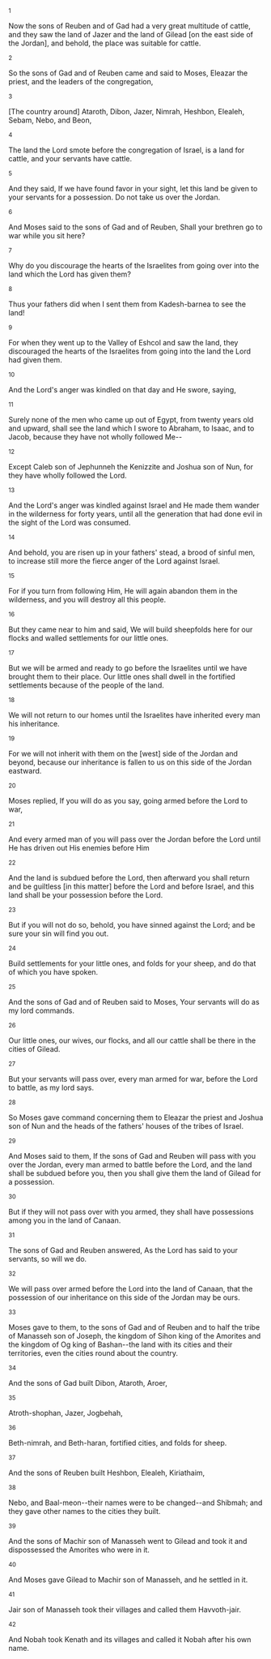 <sup>1</sup> 

Now the sons of Reuben and of Gad had a very great multitude of cattle, and they saw the land of Jazer and the land of Gilead [on the east side of the Jordan], and behold, the place was suitable for cattle. 

<sup>2</sup> 

So the sons of Gad and of Reuben came and said to Moses, Eleazar the priest, and the leaders of the congregation, 

<sup>3</sup> 

[The country around] Ataroth, Dibon, Jazer, Nimrah, Heshbon, Elealeh, Sebam, Nebo, and Beon, 

<sup>4</sup> 

The land the Lord smote before the congregation of Israel, is a land for cattle, and your servants have cattle. 

<sup>5</sup> 

And they said, If we have found favor in your sight, let this land be given to your servants for a possession. Do not take us over the Jordan. 

<sup>6</sup> 

And Moses said to the sons of Gad and of Reuben, Shall your brethren go to war while you sit here? 

<sup>7</sup> 

Why do you discourage the hearts of the Israelites from going over into the land which the Lord has given them? 

<sup>8</sup> 

Thus your fathers did when I sent them from Kadesh-barnea to see the land! 

<sup>9</sup> 

For when they went up to the Valley of Eshcol and saw the land, they discouraged the hearts of the Israelites from going into the land the Lord had given them. 

<sup>10</sup> 

And the Lord's anger was kindled on that day and He swore, saying, 

<sup>11</sup> 

Surely none of the men who came up out of Egypt, from twenty years old and upward, shall see the land which I swore to Abraham, to Isaac, and to Jacob, because they have not wholly followed Me-- 

<sup>12</sup> 

Except Caleb son of Jephunneh the Kenizzite and Joshua son of Nun, for they have wholly followed the Lord. 

<sup>13</sup> 

And the Lord's anger was kindled against Israel and He made them wander in the wilderness for forty years, until all the generation that had done evil in the sight of the Lord was consumed. 

<sup>14</sup> 

And behold, you are risen up in your fathers' stead, a brood of sinful men, to increase still more the fierce anger of the Lord against Israel. 

<sup>15</sup> 

For if you turn from following Him, He will again abandon them in the wilderness, and you will destroy all this people. 

<sup>16</sup> 

But they came near to him and said, We will build sheepfolds here for our flocks and walled settlements for our little ones. 

<sup>17</sup> 

But we will be armed and ready to go before the Israelites until we have brought them to their place. Our little ones shall dwell in the fortified settlements because of the people of the land. 

<sup>18</sup> 

We will not return to our homes until the Israelites have inherited every man his inheritance. 

<sup>19</sup> 

For we will not inherit with them on the [west] side of the Jordan and beyond, because our inheritance is fallen to us on this side of the Jordan eastward. 

<sup>20</sup> 

Moses replied, If you will do as you say, going armed before the Lord to war, 

<sup>21</sup> 

And every armed man of you will pass over the Jordan before the Lord until He has driven out His enemies before Him 

<sup>22</sup> 

And the land is subdued before the Lord, then afterward you shall return and be guiltless [in this matter] before the Lord and before Israel, and this land shall be your possession before the Lord. 

<sup>23</sup> 

But if you will not do so, behold, you have sinned against the Lord; and be sure your sin will find you out. 

<sup>24</sup> 

Build settlements for your little ones, and folds for your sheep, and do that of which you have spoken. 

<sup>25</sup> 

And the sons of Gad and of Reuben said to Moses, Your servants will do as my lord commands. 

<sup>26</sup> 

Our little ones, our wives, our flocks, and all our cattle shall be there in the cities of Gilead. 

<sup>27</sup> 

But your servants will pass over, every man armed for war, before the Lord to battle, as my lord says. 

<sup>28</sup> 

So Moses gave command concerning them to Eleazar the priest and Joshua son of Nun and the heads of the fathers' houses of the tribes of Israel. 

<sup>29</sup> 

And Moses said to them, If the sons of Gad and Reuben will pass with you over the Jordan, every man armed to battle before the Lord, and the land shall be subdued before you, then you shall give them the land of Gilead for a possession. 

<sup>30</sup> 

But if they will not pass over with you armed, they shall have possessions among you in the land of Canaan. 

<sup>31</sup> 

The sons of Gad and Reuben answered, As the Lord has said to your servants, so will we do. 

<sup>32</sup> 

We will pass over armed before the Lord into the land of Canaan, that the possession of our inheritance on this side of the Jordan may be ours. 

<sup>33</sup> 

Moses gave to them, to the sons of Gad and of Reuben and to half the tribe of Manasseh son of Joseph, the kingdom of Sihon king of the Amorites and the kingdom of Og king of Bashan--the land with its cities and their territories, even the cities round about the country. 

<sup>34</sup> 

And the sons of Gad built Dibon, Ataroth, Aroer, 

<sup>35</sup> 

Atroth-shophan, Jazer, Jogbehah, 

<sup>36</sup> 

Beth-nimrah, and Beth-haran, fortified cities, and folds for sheep. 

<sup>37</sup> 

And the sons of Reuben built Heshbon, Elealeh, Kiriathaim, 

<sup>38</sup> 

Nebo, and Baal-meon--their names were to be changed--and Shibmah; and they gave other names to the cities they built. 

<sup>39</sup> 

And the sons of Machir son of Manasseh went to Gilead and took it and dispossessed the Amorites who were in it. 

<sup>40</sup> 

And Moses gave Gilead to Machir son of Manasseh, and he settled in it. 

<sup>41</sup> 

Jair son of Manasseh took their villages and called them Havvoth-jair. 

<sup>42</sup> 

And Nobah took Kenath and its villages and called it Nobah after his own name.